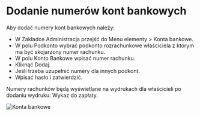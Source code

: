 # Dodanie numerów kont bankowych

Aby dodać numery kont bankowych należy:

- W Zakładce Administracja przejść do Menu elementy > Konta bankowe.
- W polu Podkonto wybrać podkonto rozrachunkowe właściciela z którym ma być skojarzony numer rachunku.
- W polu Konto Bankowe wpisać numer rachunku.
- Kliknąć Dodaj.
- Jeśli trzeba uzupełnić numery dla innych podkont.
- Wpisać hasło i zatwierdzić.

Numery rachunków będą wyświetlane na wydrukach dla właścicieli po dodaniu wydruku: Wykaz do zapłaty.

![Konta bankowe](kontabankowe.gif)